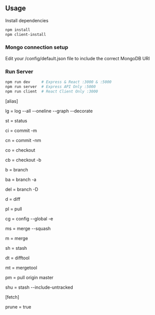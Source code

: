 
## Usage

Install dependencies

```bash
npm install
npm client-install
```

### Mongo connection setup

Edit your /config/default.json file to include the correct MongoDB URI

### Run Server

```bash
npm run dev     # Express & React :3000 & :5000
npm run server  # Express API Only :5000
npm run client  # React Client Only :3000
```

[alias]

lg = log --all --oneline --graph --decorate

st = status

ci = commit -m

cn = commit -nm

co = checkout

cb = checkout -b

b = branch

ba = branch -a

del = branch -D

d = diff

pl = pull

cg = config --global -e

ms = merge --squash

m = merge

sh = stash

dt = difftool

mt = mergetool

pm = pull origin master

shu = stash --include-untracked

[fetch]

prune = true
